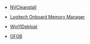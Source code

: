 - [NVCleanstall](https://www.techpowerup.com/download/techpowerup-nvcleanstall)

- [Logitech Onboard Memory Manager](https://support.logi.com/hc/en-us/articles/360059641133-Onboard-Memory-Manager)

- [Win11Debloat](https://github.com/Raphire/Win11Debloat)

- [OFGB](https://github.com/xM4ddy/OFGB)
